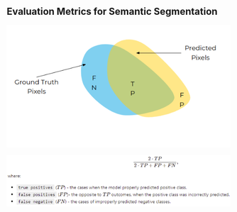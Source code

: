 





## Evaluation Metrics for Semantic Segmentation



![dice-coeff.png](https://github.com/xuewengeophysics/segmentation/blob/master/docs/dice-coeff.png?raw=true)  



![dice-coeff-2.png](https://github.com/xuewengeophysics/segmentation/blob/master/docs/dice-coeff-2.png?raw=true)  